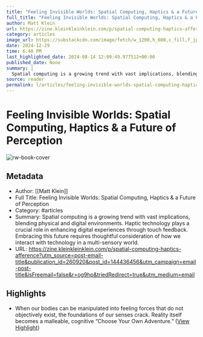 ```yaml
---
title: "Feeling Invisible Worlds: Spatial Computing, Haptics & a Future of Perception"
full_title: "Feeling Invisible Worlds: Spatial Computing, Haptics & a Future of Perception"
author: Matt Klein
url: https://zine.kleinkleinklein.com/p/spatial-computing-haptics-afference?utm_source=post-email-title&publication_id=260920&post_id=144436456&utm_campaign=email-post-title&isFreemail=false&r=og9hp&triedRedirect=true&utm_medium=email
category: articles
image_url: https://substackcdn.com/image/fetch/w_1200,h_600,c_fill,f_jpg,q_auto:good,fl_progressive:steep,g_auto/https%3A%2F%2Fsubstack-post-media.s3.amazonaws.com%2Fpublic%2Fimages%2F027eeeab-aaed-48e0-9448-7c93961adc3d_1920x1080.jpeg
date: 2024-12-29
time: 6:40 PM
last_highlighted_date: 2024-08-14 12:09:49.977512+00:00
published_date: None
summary: |
  Spatial computing is a growing trend with vast implications, blending physical and digital environments. Haptic technology plays a crucial role in enhancing digital experiences through touch feedback. Embracing this future requires thoughtful consideration of how we interact with technology in a multi-sensory world.
source: reader
permalink: l/articles/feeling-invisible-worlds-spatial-computing-haptics-a-future-of-perception
---
```

# Feeling Invisible Worlds: Spatial Computing, Haptics & a Future of Perception

![rw-book-cover](https://substackcdn.com/image/fetch/w_1200,h_600,c_fill,f_jpg,q_auto:good,fl_progressive:steep,g_auto/https%3A%2F%2Fsubstack-post-media.s3.amazonaws.com%2Fpublic%2Fimages%2F027eeeab-aaed-48e0-9448-7c93961adc3d_1920x1080.jpeg)

## Metadata
- Author: [[Matt Klein]]
- Full Title: Feeling Invisible Worlds: Spatial Computing, Haptics & a Future of Perception
- Category: #articles
- Summary: Spatial computing is a growing trend with vast implications, blending physical and digital environments. Haptic technology plays a crucial role in enhancing digital experiences through touch feedback. Embracing this future requires thoughtful consideration of how we interact with technology in a multi-sensory world.
- URL: https://zine.kleinkleinklein.com/p/spatial-computing-haptics-afference?utm_source=post-email-title&publication_id=260920&post_id=144436456&utm_campaign=email-post-title&isFreemail=false&r=og9hp&triedRedirect=true&utm_medium=email

## Highlights
- When our bodies can be manipulated into feeling forces that do not objectively exist, the foundations of our senses crack. Reality itself becomes a malleable, cognitive “Choose Your Own Adventure.” ([View Highlight](https://read.readwise.io/read/01j58cppan9n6ekx67vaa9dwk1))


